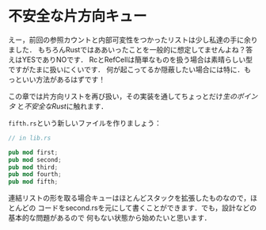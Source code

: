 # 不安全な片方向キュー

えー，前回の参照カウントと内部可変性をつかったリストは少し私達の手に余りました．
もちろんRustではああいったことを一般的に想定してませんよね？答えはYESでありNOです．
RcとRefCellは簡単なものを扱う場合は素晴らしい型ですがたまに扱いにくいです．
何が起こってるか隠蔽したい場合には特に．もっといい方法があるはずです！

この章では片方向リストを再び扱い，その実装を通してちょっとだけ*生のポインタ*
と*不安全なRust*に触れます．

`fifth.rs`という新しいファイルを作りましょう：

```rust ,ignore
// in lib.rs

pub mod first;
pub mod second;
pub mod third;
pub mod fourth;
pub mod fifth;
```

連結リストの形を取る場合キューはほとんどスタックを拡張したものなので，ほとんどの
コードをsecond.rsを元にして書くことができます．でも，設計などの基本的な問題があるので
何もない状態から始めたいと思います．
